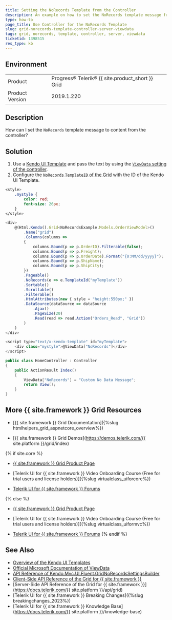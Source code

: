 ```yaml
---
title: Setting the NoRecords Template from the Controller
description: An example on how to set the NoRecords template message from the server in the {{ site.product }} Grid.
type: how-to
page_title: Use Controller for the NoRecords Template
slug: grid-norecords-template-controller-server-viewdata
tags: grid, norecords, template, controller, server, viewdata
ticketid: 1398515
res_type: kb
---
```


## Environment

<table>
 <tr>
  <td>Product</td>
  <td>Progress® Telerik® {{ site.product_short }} Grid</td>
 </tr>
  <td>Product Version</td>
  <td>2019.1.220</td>
 </tr>
</table>

## Description

How can I set the `NoRecords` template message to content from the controller?

## Solution

1. Use a [Kendo UI Template](https://docs.telerik.com/kendo-ui/framework/templates/overview.html) and pass the text by using the [`ViewData` setting of the controller](https://docs.microsoft.com/en-us/dotnet/api/microsoft.aspnetcore.mvc.controller.viewdata?view=aspnetcore-2.2).
1. Configure the [`NoRecords` `TemplateID` of the Grid](https://docs.telerik.com/aspnet-core/api/kendo.mvc.ui.fluent/gridnorecordssettingsbuilder) with the ID of the Kendo UI Template.

```css
<style>
    .mystyle {
        color: red;
        font-size: 26px;
    }
</style>
```

```javascript
<div>
    @(Html.Kendo().Grid<NoRecordsExample.Models.OrderViewModel>()
        .Name("grid")
        .Columns(columns =>
        {
            columns.Bound(p => p.OrderID).Filterable(false);
            columns.Bound(p => p.Freight);
            columns.Bound(p => p.OrderDate).Format("{0:MM/dd/yyyy}");
            columns.Bound(p => p.ShipName);
            columns.Bound(p => p.ShipCity);
        })
        .Pageable()
        .NoRecords(e => e.TemplateId("myTemplate"))
        .Sortable()
        .Scrollable()
        .Filterable()
        .HtmlAttributes(new { style = "height:550px;" })
        .DataSource(dataSource => dataSource
            .Ajax()
            .PageSize(20)
            .Read(read => read.Action("Orders_Read", "Grid"))
        )
    )
</div>

<script type="text/x-kendo-template" id="myTemplate">
    <div class="mystyle">@ViewData["NoRecords"]</div>
</script>
```

```c#
public class HomeController : Controller
{
    public ActionResult Index()
    {
        ViewData["NoRecords"] = "Custom No Data Message";
        return View();
    }
}
```

## More {{ site.framework }} Grid Resources

* [{{ site.framework }} Grid Documentation]({%slug htmlhelpers_grid_aspnetcore_overview%})

* [{{ site.framework }} Grid Demos](https://demos.telerik.com/{{ site.platform }}/grid/index)

{% if site.core %}
* [{{ site.framework }} Grid Product Page](https://www.telerik.com/aspnet-core-ui/grid)

* [Telerik UI for {{ site.framework }} Video Onboarding Course (Free for trial users and license holders)]({%slug virtualclass_uiforcore%})

* [Telerik UI for {{ site.framework }} Forums](https://www.telerik.com/forums/aspnet-core-ui)

{% else %}
* [{{ site.framework }} Grid Product Page](https://www.telerik.com/aspnet-mvc/grid)

* [Telerik UI for {{ site.framework }} Video Onboarding Course (Free for trial users and license holders)]({%slug virtualclass_uiformvc%})

* [Telerik UI for {{ site.framework }} Forums](https://www.telerik.com/forums/aspnet-mvc)
{% endif %}

## See Also

* [Overview of the Kendo UI Templates](https://docs.telerik.com/kendo-ui/framework/templates/overview.html)
* [Official Microsoft Documentation of ViewData](https://docs.microsoft.com/en-us/dotnet/api/microsoft.aspnetcore.mvc.controller.viewdata?view=aspnetcore-2.2)
* [API Reference of Kendo.Mvc.UI.Fluent.GridNoRecordsSettingsBuilder](https://docs.telerik.com/aspnet-core/api/kendo.mvc.ui.fluent/gridnorecordssettingsbuilder)
* [Client-Side API Reference of the Grid for {{ site.framework }}](https://docs.telerik.com/kendo-ui/api/javascript/ui/grid)
* [Server-Side API Reference of the Grid for {{ site.framework }}](https://docs.telerik.com/{{ site.platform }}/api/grid)
* [Telerik UI for {{ site.framework }} Breaking Changes]({%slug breakingchanges_2023%})
* [Telerik UI for {{ site.framework }} Knowledge Base](https://docs.telerik.com/{{ site.platform }}/knowledge-base)
